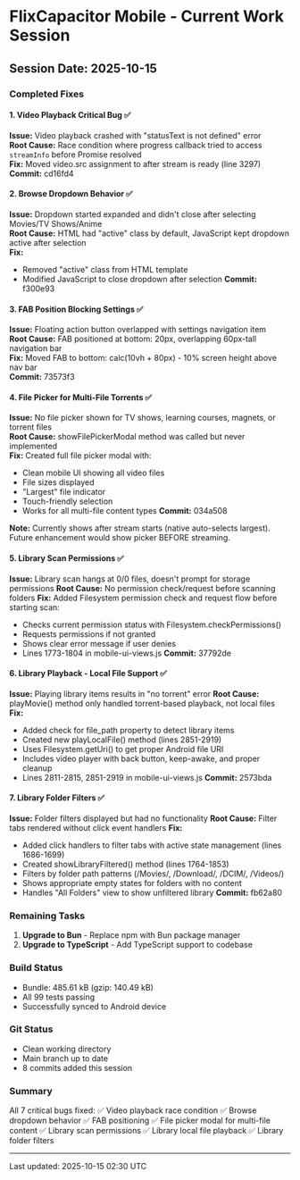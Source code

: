 # FlixCapacitor Mobile - Current Work Session

## Session Date: 2025-10-15

### Completed Fixes

#### 1. Video Playback Critical Bug ✅
**Issue:** Video playback crashed with "statusText is not defined" error  
**Root Cause:** Race condition where progress callback tried to access `streamInfo` before Promise resolved  
**Fix:** Moved video.src assignment to after stream is ready (line 3297)  
**Commit:** cd16fd4

#### 2. Browse Dropdown Behavior ✅  
**Issue:** Dropdown started expanded and didn't close after selecting Movies/TV Shows/Anime  
**Root Cause:** HTML had "active" class by default, JavaScript kept dropdown active after selection  
**Fix:**
- Removed "active" class from HTML template
- Modified JavaScript to close dropdown after selection
**Commit:** f300e93

#### 3. FAB Position Blocking Settings ✅
**Issue:** Floating action button overlapped with settings navigation item  
**Root Cause:** FAB positioned at bottom: 20px, overlapping 60px-tall navigation bar  
**Fix:** Moved FAB to bottom: calc(10vh + 80px) - 10% screen height above nav bar  
**Commit:** 73573f3

#### 4. File Picker for Multi-File Torrents ✅
**Issue:** No file picker shown for TV shows, learning courses, magnets, or torrent files  
**Root Cause:** showFilePickerModal method was called but never implemented  
**Fix:** Created full file picker modal with:
- Clean mobile UI showing all video files
- File sizes displayed
- "Largest" file indicator  
- Touch-friendly selection
- Works for all multi-file content types
**Commit:** 034a508

**Note:** Currently shows after stream starts (native auto-selects largest). Future enhancement would show picker BEFORE streaming.

#### 5. Library Scan Permissions ✅
**Issue:** Library scan hangs at 0/0 files, doesn't prompt for storage permissions
**Root Cause:** No permission check/request before scanning folders
**Fix:** Added Filesystem permission check and request flow before starting scan:
- Checks current permission status with Filesystem.checkPermissions()
- Requests permissions if not granted
- Shows clear error message if user denies
- Lines 1773-1804 in mobile-ui-views.js
**Commit:** 37792de

#### 6. Library Playback - Local File Support ✅
**Issue:** Playing library items results in "no torrent" error
**Root Cause:** playMovie() method only handled torrent-based playback, not local files
**Fix:**
- Added check for file_path property to detect library items
- Created new playLocalFile() method (lines 2851-2919)
- Uses Filesystem.getUri() to get proper Android file URI
- Includes video player with back button, keep-awake, and proper cleanup
- Lines 2811-2815, 2851-2919 in mobile-ui-views.js
**Commit:** 2573bda

#### 7. Library Folder Filters ✅
**Issue:** Folder filters displayed but had no functionality
**Root Cause:** Filter tabs rendered without click event handlers
**Fix:**
- Added click handlers to filter tabs with active state management (lines 1686-1699)
- Created showLibraryFiltered() method (lines 1764-1853)
- Filters by folder path patterns (/Movies/, /Download/, /DCIM/, /Videos/)
- Shows appropriate empty states for folders with no content
- Handles "All Folders" view to show unfiltered library
**Commit:** fb62a80

### Remaining Tasks

1. **Upgrade to Bun** - Replace npm with Bun package manager
2. **Upgrade to TypeScript** - Add TypeScript support to codebase

### Build Status
- Bundle: 485.61 kB (gzip: 140.49 kB)
- All 99 tests passing
- Successfully synced to Android device

### Git Status
- Clean working directory
- Main branch up to date
- 8 commits added this session

### Summary
All 7 critical bugs fixed:
✅ Video playback race condition
✅ Browse dropdown behavior
✅ FAB positioning
✅ File picker modal for multi-file content
✅ Library scan permissions
✅ Library local file playback
✅ Library folder filters

---

Last updated: 2025-10-15 02:30 UTC
